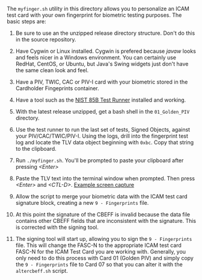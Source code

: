 The `myfinger.sh` utility in this directory allows you to personalize an ICAM test card with your own fingerprint for biometric testing purposes.  The basic steps are:

1. Be sure to use an the unzipped release directory structure.  Don't do this in the source repository.

2. Have Cygwin or Linux installed. Cygwin is prefered because *javaw* looks and feels nicer in a Windows environment. You
   can certainly use RedHat, CentOS, or Ubuntu, but Java's Swing widgets just don't have the same clean look and feel. 
   
3. Have a PIV, TWIC, CAC or PIV-I card with your biometric stored in the Cardholder Fingeprints container.

4. Have a tool such as the [NIST 85B Test Runner](https://csrc.nist.gov/CSRC/media/Projects/PIV/documents/install_SP800_73_4_tester_enc_CG.zip) 
   installed and working.
   
5. With the latest release unzipped, get a bash shell in the `01_Golden_PIV` directory.

6. Use the test runner to run the last set of tests, Signed Objects, against your PIV/CAC/TWIC/PIV-I.  Using the logs, drill
   into the fingerprint test log and locate the TLV data object beginning with `0xbc`.  Copy that string to the clipboard.

7. Run `./myfinger.sh`.  You'll be prompted to paste your clipboard after pressing *\<Enter\>*

8. Paste the TLV text into the terminal window when prompted.  Then press *\<Enter\>* and *\<CTL-D\>*.
	[Example screen capture](myfinger.png)
9. Allow the script to merge your biometric data with the ICAM test card signature block, creating a new
`9 - Fingerprints` file.
  
10. At this point the signature of the CBEFF is invalid because the data file contains other CBEFF fields that
    are inconsistent with the signature.  This is corrected with the signing tool.
    
11. The signing tool will start up, allowing you to sign the `9 - Fingerprints` file.  This will change the FASC-N to
    the appropriate ICAM test card FASC-N for the ICAM Test Card you are working with. Generally, you only need to do
    this process with Card 01 (Golden PIV) and simply copy the `9 - Fingerprints` file to Card 07 so that you can alter
    it with the `altercbeff.sh` script.

